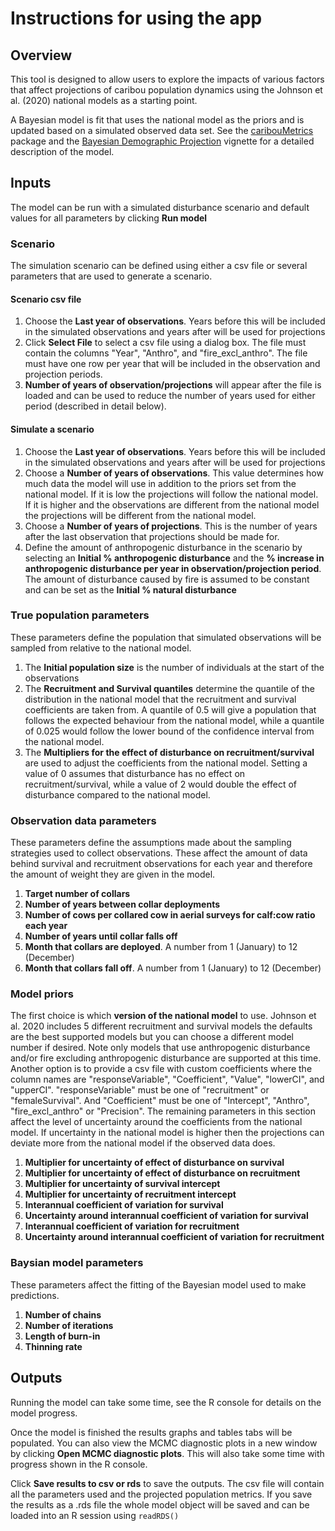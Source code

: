 # Instructions for using the app

## Overview

This tool is designed to allow users to explore the impacts of various factors that affect projections of caribou population dynamics using the Johnson et al. (2020) national models as a starting point.

A Bayesian model is fit that uses the national model as the priors and is updated based on a simulated observed data set. See the [caribouMetrics](https://landscitech.github.io/caribouMetrics/) package and the [Bayesian Demographic Projection](https://landscitech.github.io/caribouMetrics/articles/BayesianDemographicProjection.html) vignette for a detailed description of the model. 


## Inputs

The model can be run with a simulated disturbance scenario and default values for all parameters by clicking **Run model**

### Scenario

The simulation scenario can be defined using either a csv file or several parameters that are used to generate a scenario. 

#### Scenario csv file

1. Choose the **Last year of observations**. Years before this will be included in the simulated observations and years after will be used for projections
2. Click **Select File** to select a csv file using a dialog box. The file must contain the columns "Year", "Anthro", and "fire_excl_anthro". The file must have one row per year that will be included in the observation and projection periods.
3. **Number of years of observation/projections** will appear after the file is loaded and can be used to reduce the number of years used for either period (described in detail below).

#### Simulate a scenario

1. Choose the **Last year of observations**. Years before this will be included in the simulated observations and years after will be used for projections
2. Choose a **Number of years of observations**. This value determines how much data the model will use in addition to the priors set from the national model. If it is low the projections will follow the national model. If it is higher and the observations are different from the national model the projections will be different from the national model. 
3. Choose a **Number of years of projections**. This is the number of years after the last observation that projections should be made for. 
4. Define the amount of anthropogenic disturbance in the scenario by selecting an **Initial % anthropogenic disturbance** and the **% increase in anthropogenic disturbance per year in observation/projection period**. The amount of disturbance caused by fire is assumed to be constant and can be set as the **Initial % natural disturbance**

### True population parameters

These parameters define the population that simulated observations will be sampled from relative to the national model. 

1. The **Initial population size** is the number of individuals at the start of the observations
2. The **Recruitment and Survival quantiles** determine the quantile of the distribution in the national model that the recruitment and survival coefficients are taken from. A quantile of 0.5 will give a population that follows the expected behaviour from the national model, while a quantile of 0.025 would follow the lower bound of the confidence interval from the national model. 
3. The **Multipliers for the effect of disturbance on recruitment/survival** are used to adjust the coefficients from the national model. Setting a value of 0 assumes that disturbance has no effect on recruitment/survival, while a value of 2 would double the effect of disturbance compared to the national model.


### Observation data parameters

These parameters define the assumptions made about the sampling strategies used to collect observations. These affect the amount of data behind survival and recruitment observations for each year and therefore the amount of weight they are given in the model.

1. **Target number of collars**
2. **Number of years between collar deployments**
3. **Number of cows per collared cow in aerial surveys for calf:cow ratio each year**
2. **Number of years until collar falls off**
3. **Month that collars are deployed**. A number from 1 (January) to 12 (December)
4. **Month that collars fall off**. A number from 1 (January) to 12 (December)

### Model priors 

The first choice is which **version of the national model** to use. Johnson et al. 2020 includes 5 different recruitment and survival models the defaults are the best supported models but you can choose a different model number if desired. Note only models that use anthropogenic disturbance and/or fire excluding anthropogenic disturbance are supported at this time. Another option is to provide a csv file with custom coefficients where the column names are "responseVariable", "Coefficient", "Value", "lowerCI", and "upperCI". "responseVariable" must be one of "recruitment" or "femaleSurvival". And "Coefficient" must be one of "Intercept", "Anthro", "fire_excl_anthro" or "Precision". 
The remaining parameters in this section affect the level of uncertainty around the coefficients from the national model. If uncertainty in the national model is higher then the projections can deviate more from the national model if the observed data does. 

1. **Multiplier for uncertainty of effect of disturbance on survival**
2. **Multiplier for uncertainty of effect of disturbance on recruitment**
3. **Multiplier for uncertainty of survival intercept**
4. **Multiplier for uncertainty of recruitment intercept**
5. **Interannual coefficient of variation for survival**
6. **Uncertainty around interannual coefficient of variation for survival**
7. **Interannual coefficient of variation for recruitment**
8. **Uncertainty around interannual coefficient of variation for recruitment**

### Baysian model parameters

These parameters affect the fitting of the Bayesian model used to make predictions.

1. **Number of chains**
2. **Number of iterations**
3. **Length of burn-in**
4. **Thinning rate**

## Outputs

Running the model can take some time, see the R console for details on the model progress. 

Once the model is finished the results graphs and tables tabs will be populated. You can also view the MCMC diagnostic plots in a new window by clicking **Open MCMC diagnostic plots**. This will also take some time with progress shown in the R console. 

Click **Save results to csv or rds** to save the outputs. The csv file will contain all the parameters used and the projected population metrics. If you save the results as a .rds file the whole model object will be saved and can be loaded into an R session using `readRDS()`




















